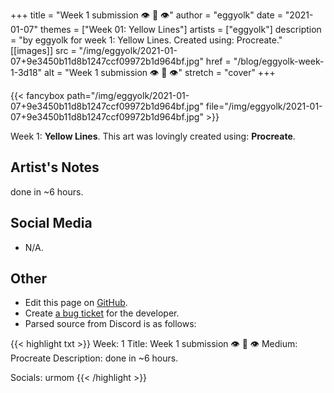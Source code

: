 +++
title =       "Week 1 submission 👁️ 👄 👁️"
author =      "eggyolk"
date =        "2021-01-07"
themes =      ["Week 01: Yellow Lines"]
artists =     ["eggyolk"]
description = "by eggyolk for week 1: Yellow Lines. Created using: Procreate."
[[images]]
              src = "/img/eggyolk/2021-01-07+9e3450b11d8b1247ccf09972b1d964bf.jpg"
              href = "/blog/eggyolk-week-1-3d18"
              alt = "Week 1 submission 👁️ 👄 👁️"
              stretch = "cover"
+++


{{< fancybox path="/img/eggyolk/2021-01-07+9e3450b11d8b1247ccf09972b1d964bf.jpg" file="/img/eggyolk/2021-01-07+9e3450b11d8b1247ccf09972b1d964bf.jpg" >}}


Week 1: **Yellow Lines**. This art was lovingly created using: **Procreate**.

## Artist's Notes

done in ~6 hours.

## Social Media

- N/A.

## Other

- Edit this page on [GitHub](https://github.com/teaminkling/web-refresh/edit/main/blog/content/blog/eggyolk-week-1-3d18.md).
- Create [a bug ticket](https://github.com/teaminkling/web-refresh/issues/new?assignees=&labels=bug&template=problem-report.md&title=) for the developer.
- Parsed source from Discord is as follows:

{{< highlight txt >}}
Week: 1
Title: Week 1 submission 👁️ 👄 👁️ 
Medium: Procreate
Description: done in ~6 hours.

Socials: urmom
{{< /highlight >}}